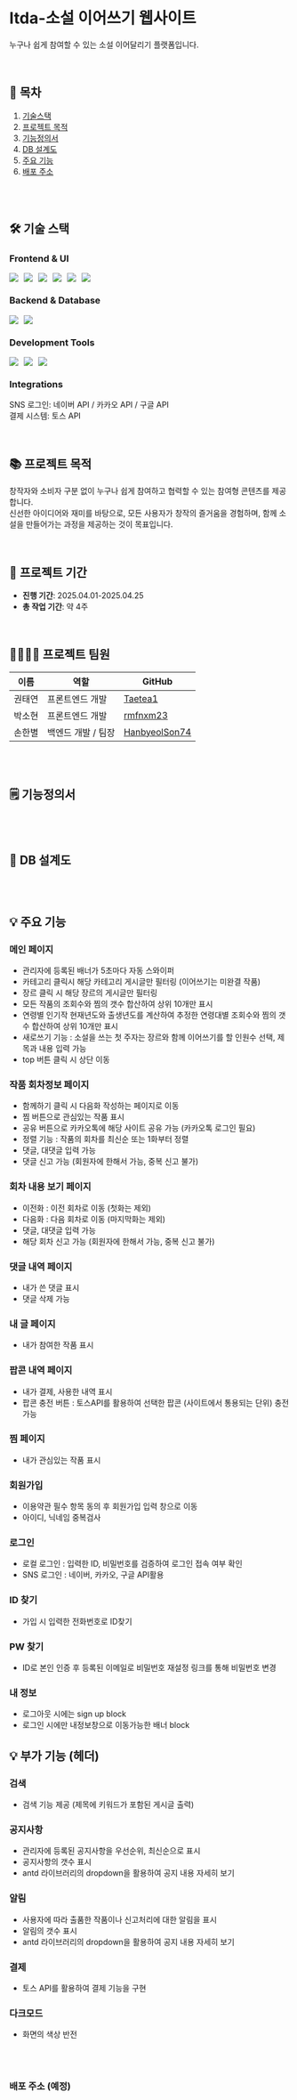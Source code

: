 # Itda-소설 이어쓰기 웹사이트
누구나 쉽게 참여할 수 있는 소설 이어달리기 플랫폼입니다.

<br>

## 🔗 목차

1. [기술스택](#-기술-스택)
2. [프로젝트 목적](#-프로젝트-목적)
3. [기능정의서](#-기능정의서)
4. [DB 설계도](#-DB-설계도)
5. [주요 기능](#-주요-기능)
6. [배포 주소](#-배포-주소)

<br>
<br>

## 🛠 기술 스택

<h3>Frontend & UI</h3>
<div style="display: flex; gap: 10px; flex-wrap: wrap;">
  <img src="https://img.shields.io/badge/React-61DAFB?style=for-the-badge&logo=React&logoColor=black" />
  <img src="https://img.shields.io/badge/Next.js-000000?style=for-the-badge&logo=next.js&logoColor=white" />
  <img src="https://img.shields.io/badge/TypeScript-3178C6?style=for-the-badge&logo=typescript&logoColor=white" />
  <img src="https://img.shields.io/badge/Styled--Components-DB7093?style=for-the-badge&logo=styledcomponents&logoColor=white" />
  <img src="https://img.shields.io/badge/Ant Design-0170FE?style=for-the-badge&logo=antdesign&logoColor=white" />
  <img src="https://img.shields.io/badge/MUI-007FFF?style=for-the-badge&logo=mui&logoColor=white" />
</div>

<h3>Backend & Database</h3>
<div style="display: flex; gap: 10px; flex-wrap: wrap;">
  <img src="https://img.shields.io/badge/NestJS-E0234E?style=for-the-badge&logo=nestjs&logoColor=white" />
  <img src="https://img.shields.io/badge/MySQL-4479A1?style=for-the-badge&logo=mysql&logoColor=white" />
</div>

<h3>Development Tools</h3>
<div style="display: flex; gap: 10px; flex-wrap: wrap;">
  <img src="https://img.shields.io/badge/Visual Studio Code-007ACC?style=for-the-badge&logo=visualstudiocode&logoColor=white" />
  <img src="https://img.shields.io/badge/Git-F05032?style=for-the-badge&logo=git&logoColor=white" />
  <img src="https://img.shields.io/badge/GitHub-181717?style=for-the-badge&logo=github&logoColor=white" />
</div>

<h3>Integrations</h3>

SNS 로그인: 네이버 API / 카카오 API / 구글 API
<br/>
결제 시스템: 토스 API

<br/>

## 📚 프로젝트 목적
창작자와 소비자 구분 없이 누구나 쉽게 참여하고 협력할 수 있는 참여형 콘텐츠를 제공합니다. <br/>
신선한 아이디어와 재미를 바탕으로, 모든 사용자가 창작의 즐거움을 경험하며, 함께 소설을 만들어가는 과정을 제공하는 것이 목표입니다.


<br/>

## 📆 프로젝트 기간
* **진행 기간**: 2025.04.01-2025.04.25
* **총 작업 기간**: 약 4주
  
<br/>

## 👨‍👩‍👧‍👦 프로젝트 팀원

| 이름       | 역할                  | GitHub                           |
|------------|-----------------------|----------------------------------|
| 권태연     | 프론트엔드 개발         | [Taetea1](https://github.com/Taetea1) |
| 박소현     | 프론트엔드 개발         | [rmfnxm23](https://github.com/rmfnxm23) |
| 손한별     | 백엔드 개발 / 팀장      | [HanbyeolSon74](https://github.com/HanbyeolSon74)|

<br/>
<br/>
 
## 🗒️ 기능정의서

<br/>
<br/>

## 📐 DB 설계도

<br/>
<br/>

## 💡 주요 기능

### 메인 페이지
- 관리자에 등록된 배너가 5초마다 자동 스와이퍼
- 카테고리 클릭시 해당 카테고리 게시글만 필터링 (이어쓰기는 미완결 작품)
- 장르 클릭 시 해당 장르의 게시글만 필터링
- 모든 작품의 조회수와 찜의 갯수 합산하여 상위 10개만 표시 
- 연령별 인기작 현재년도와 출생년도를 계산하여 추정한 연령대별 조회수와 찜의 갯수 합산하여 상위 10개만 표시
- 새로쓰기 기능 : 소설을 쓰는 첫 주자는 장르와 함께 이어쓰기를 할 인원수 선택, 제목과 내용 입력 가능
- top 버튼 클릭 시 상단 이동



### 작품 회차정보 페이지
- 함께하기 클릭 시 다음화 작성하는 페이지로 이동
- 찜 버튼으로 관심있는 작품 표시
- 공유 버튼으로 카카오톡에 해당 사이트 공유 가능 (카카오톡 로그인 필요)
- 정렬 기능 : 작품의 회차를 최신순 또는 1화부터 정렬
- 댓글, 대댓글 입력 가능
- 댓글 신고 가능 (회원자에 한해서 가능, 중복 신고 불가)



### 회차 내용 보기 페이지
- 이전화 : 이전 회차로 이동 (첫화는 제외)
- 다음화 : 다음 회차로 이동 (마지막화는 제외)
- 댓글, 대댓글 입력 가능
- 해당 회차 신고 가능 (회원자에 한해서 가능, 중복 신고 불가)



### 댓글 내역 페이지
- 내가 쓴 댓글 표시
- 댓글 삭제 가능



### 내 글 페이지
- 내가 참여한 작품 표시



### 팝콘 내역 페이지
- 내가 결제, 사용한 내역 표시
- 팝콘 충전 버튼 : 토스API를 활용하여 선택한 팝콘 (사이트에서 통용되는 단위) 충전 가능



### 찜 페이지
- 내가 관심있는 작품 표시



### 회원가입
- 이용약관 필수 항목 동의 후 회원가입 입력 창으로 이동
- 아이디, 닉네임 중복검사



### 로그인
- 로컬 로그인 : 입력한 ID, 비밀번호를 검증하여 로그인 접속 여부 확인
- SNS 로그인 : 네이버, 카카오, 구글 API활용



### ID 찾기
- 가입 시 입력한 전화번호로 ID찾기 



### PW 찾기
-  ID로 본인 인증 후 등록된 이메일로 비밀번호 재설정 링크를 통해 비밀번호 변경



### 내 정보
- 로그아웃 시에는 sign up block
- 로그인 시에만 내정보창으로 이동가능한 배너 block


## 💡 부가 기능 (헤더)

### 검색
- 검색 기능 제공 (제목에 키워드가 포함된 게시글 출력)


### 공지사항
- 관리자에 등록된 공지사항을 우선순위, 최신순으로 표시
- 공지사항의 갯수 표시
- antd 라이브러리의 dropdown을 활용하여 공지 내용 자세히 보기


### 알림
- 사용자에 따라 출품한 작품이나 신고처리에 대한 알림을 표시
- 알림의 갯수 표시
- antd 라이브러리의 dropdown을 활용하여 공지 내용 자세히 보기


### 결제
- 토스 API를 활용하여 결제 기능을 구현


### 다크모드
- 화면의 색상 반전

<br/>
<br/>

### 배포 주소 (예정)

